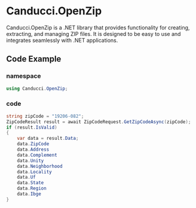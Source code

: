 # Canducci.OpenZip

Canducci.OpenZip is a .NET library that provides functionality for creating, extracting, and managing ZIP files. It is designed to be easy to use and integrates seamlessly with .NET applications.

## Code Example

### namespace

```csharp
using Canducci.OpenZip;
```

### code

```csharp
string zipCode = "19206-082";           
ZipCodeResult result = await ZipCodeRequest.GetZipCodeAsync(zipCode);
if (result.IsValid)
{
	var data = result.Data;
	data.ZipCode
	data.Address
	data.Complement
	data.Unity
	data.Neighborhood
	data.Locality
	data.Uf
	data.State
	data.Region
	data.Ibge
}
```